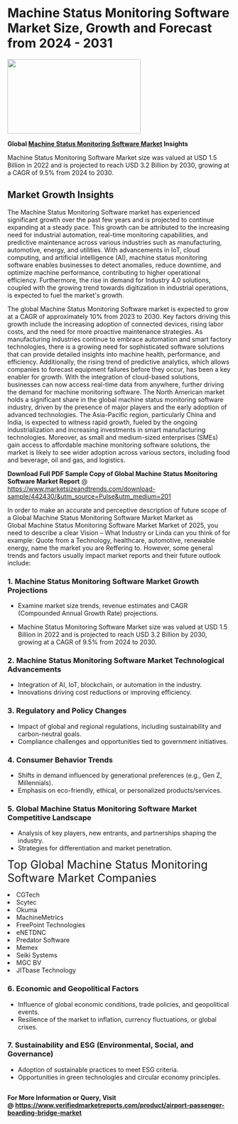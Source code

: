 <H1>Machine Status Monitoring Software Market Size, Growth and Forecast from 2024 - 2031</H1><img class="aligncenter size-medium wp-image-584254" src="https://thirdeyenews.in/wp-content/uploads/2024/09/Global-Market-Research-300x168.jpeg" alt="" width="300" height="168" /><p><strong>Global&nbsp;<a href="https://www.marketsizeandtrends.com/download-sample/442430/&amp;utm_source=Pulse&amp;utm_medium=201">Machine Status Monitoring Software Market</a> Insights</strong></p><p>Machine Status Monitoring Software Market size was valued at USD 1.5 Billion in 2022 and is projected to reach USD 3.2 Billion by 2030, growing at a CAGR of 9.5% from 2024 to 2030.</p><p><h2>Market Growth Insights</h2> <p>The Machine Status Monitoring Software market has experienced significant growth over the past few years and is projected to continue expanding at a steady pace. This growth can be attributed to the increasing need for industrial automation, real-time monitoring capabilities, and predictive maintenance across various industries such as manufacturing, automotive, energy, and utilities. With advancements in IoT, cloud computing, and artificial intelligence (AI), machine status monitoring software enables businesses to detect anomalies, reduce downtime, and optimize machine performance, contributing to higher operational efficiency. Furthermore, the rise in demand for Industry 4.0 solutions, coupled with the growing trend towards digitization in industrial operations, is expected to fuel the market's growth. </p> <p>The global Machine Status Monitoring Software market is expected to grow at a CAGR of approximately 10% from 2023 to 2030. Key factors driving this growth include the increasing adoption of connected devices, rising labor costs, and the need for more proactive maintenance strategies. As manufacturing industries continue to embrace automation and smart factory technologies, there is a growing need for sophisticated software solutions that can provide detailed insights into machine health, performance, and efficiency. Additionally, the rising trend of predictive analytics, which allows companies to forecast equipment failures before they occur, has been a key enabler for growth. With the integration of cloud-based solutions, businesses can now access real-time data from anywhere, further driving the demand for machine monitoring software. The North American market holds a significant share in the global machine status monitoring software industry, driven by the presence of major players and the early adoption of advanced technologies. The Asia-Pacific region, particularly China and India, is expected to witness rapid growth, fueled by the ongoing industrialization and increasing investments in smart manufacturing technologies. Moreover, as small and medium-sized enterprises (SMEs) gain access to affordable machine monitoring software solutions, the market is likely to see wider adoption across various sectors, including food and beverage, oil and gas, and logistics. </p><p><span class=""><strong>Download Full PDF Sample Copy of Global Machine Status Monitoring Software Market Report</strong> @ <a href="https://www.marketsizeandtrends.com/download-sample/442430/&amp;utm_source=Pulse&amp;utm_medium=201" target="_blank">https://www.marketsizeandtrends.com/download-sample/442430/&amp;utm_source=Pulse&amp;utm_medium=201</a></span></p><p>In order to make an accurate and perceptive description of future scope of a Global&nbsp;Machine Status Monitoring Software Market Market as Global&nbsp;Machine Status Monitoring Software Market Market of 2025, you need to describe a clear Vision &ndash; What Industry or Linda can you think of for example: Quote from a Technology, healthcare, automotive, renewable energy, name the market you are Reffering to. However, some general trends and factors usually impact market reports and their future outlook include:</p><h3>1.&nbsp;<strong>Machine Status Monitoring Software Market Growth Projections</strong></h3><ul><li>Examine market size trends, revenue estimates and CAGR (Compounded Annual Growth Rate) projections.</li><li><p>Machine Status Monitoring Software Market size was valued at USD 1.5 Billion in 2022 and is projected to reach USD 3.2 Billion by 2030, growing at a CAGR of 9.5% from 2024 to 2030.</p></li></ul><h3>2.&nbsp;<strong>Machine Status Monitoring Software Market Technological Advancements</strong></h3><ul><li>Integration of AI, IoT, blockchain, or automation in the industry.</li><li>Innovations driving cost reductions or improving efficiency.</li></ul><h3>3.&nbsp;<strong>Regulatory and Policy Changes</strong></h3><ul><li>Impact of global and regional regulations, including sustainability and carbon-neutral goals.</li><li>Compliance challenges and opportunities tied to government initiatives.</li></ul><h3>4.&nbsp;<strong>Consumer Behavior Trends</strong></h3><ul><li>Shifts in demand influenced by generational preferences (e.g., Gen Z, Millennials).</li><li>Emphasis on eco-friendly, ethical, or personalized products/services.</li></ul><h3>5.&nbsp;<strong>Global Machine Status Monitoring Software Market Competitive Landscape</strong></h3><ul><li>Analysis of key players, new entrants, and partnerships shaping the industry.</li><li>Strategies for differentiation and market penetration.</li></ul><p data-pm-slice="1 1 []"><span style="color: inherit; font-family: inherit; font-size: 25px;">Top Global Machine Status Monitoring Software Market Companies</span></p><div class="" data-test-id=""><p><li>CGTech</li><li> Scytec</li><li> Okuma</li><li> MachineMetrics</li><li> FreePoint Technologies</li><li> eNETDNC</li><li> Predator Software</li><li> Memex</li><li> Seiki Systems</li><li> MGC BV</li><li> JITbase Technology</li></p></div><h3>6.&nbsp;<strong>Economic and Geopolitical Factors</strong></h3><ul><li>Influence of global economic conditions, trade policies, and geopolitical events.</li><li>Resilience of the market to inflation, currency fluctuations, or global crises.</li></ul><h3>7.&nbsp;<strong>Sustainability and ESG (Environmental, Social, and Governance)</strong></h3><ul><li>Adoption of sustainable practices to meet ESG criteria.</li><li>Opportunities in green technologies and circular economy principles.</li></ul><h2><strong style="font-size: 14px;">For More Information or Query, Visit @&nbsp;</strong><a style="background-color: #ffffff; font-size: 14px;" href="https://www.marketsizeandtrends.com/report/machine-status-monitoring-software-market/" target="_blank">https://www.verifiedmarketreports.com/product/airport-passenger-boarding-bridge-market</a></h2>
